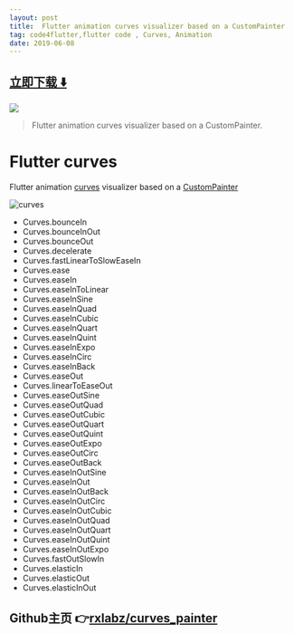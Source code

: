 ```yaml
---
layout: post
title:  Flutter animation curves visualizer based on a CustomPainter
tag: code4flutter,flutter code , Curves, Animation
date: 2019-06-08
---
```


 


## [立即下载 ️⬇️ ](https://codeload.github.com/rxlabz/curves_painter/zip/master) 


 
![](https://flutterawesome.com/content/images/2019/03/Flutter-curves.jpg)
 
>
> Flutter animation curves visualizer based on a CustomPainter.
>

 
# Flutter curves

Flutter animation [curves](https://docs.flutter.io/flutter/animation/Curves-class.html) visualizer based on a [CustomPainter](https://docs.flutter.io/flutter/rendering/CustomPainter-class.html)

![curves](https://raw.githubusercontent.com/rxlabz/curves_painter/master/curves.gif)

- Curves.bounceIn
- Curves.bounceInOut
- Curves.bounceOut
- Curves.decelerate
- Curves.fastLinearToSlowEaseIn
- Curves.ease
- Curves.easeIn
- Curves.easeInToLinear
- Curves.easeInSine
- Curves.easeInQuad
- Curves.easeInCubic
- Curves.easeInQuart
- Curves.easeInQuint
- Curves.easeInExpo
- Curves.easeInCirc
- Curves.easeInBack
- Curves.easeOut
- Curves.linearToEaseOut
- Curves.easeOutSine
- Curves.easeOutQuad
- Curves.easeOutCubic
- Curves.easeOutQuart
- Curves.easeOutQuint
- Curves.easeOutExpo
- Curves.easeOutCirc
- Curves.easeOutBack
- Curves.easeInOutSine
- Curves.easeInOut
- Curves.easeInOutBack
- Curves.easeInOutCirc
- Curves.easeInOutCubic
- Curves.easeInOutQuad
- Curves.easeInOutQuart
- Curves.easeInOutQuint
- Curves.easeInOutExpo
- Curves.fastOutSlowIn
- Curves.elasticIn
- Curves.elasticOut
- Curves.elasticInOut
## Github主页 👉[rxlabz/curves_painter](http://github.com/rxlabz/curves_painter)